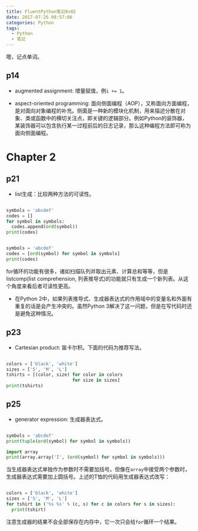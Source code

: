 ```yaml
---
title: FluentPython笔记0x02
date: 2017-07-26 08:57:06
categories: Python
tags:
  - Python
  - 笔记
---
```

嗯，记点单词。
## p14
+ augmented assignment: 增量赋值，例`i += 1`。

<!-- more -->

+ aspect-oriented programming: 面向侧面编程（AOP），又称面向方面编程，是对面向对象编程的补充。侧面是一种新的模块化机制，用来描述分散在对象、类或函数中的横切关注点，即关键的逻辑部分。例如Python的装饰器，某装饰器可以包含执行某一过程前后的日志记录，那么这种编程方法即可称为面向侧面编程。

# Chapter 2
## p21
+ list生成：比较两种方法的可读性。

```python

symbols = 'abcdef'
codes = []
for symbol in symbols:
  codes.append(ord(symbol))
print(codes)
```


```python

symbols = 'abcdef'
codes = [ord(symbol) for symbol in symbols]
print(codes)
```

for循环的功能有很多，诸如扫描队列并取出元素、计算总和等等，但是listcomp(list comprehension, 列表推导式)的功能就只有生成一个新列表。从这个角度来看后者可读性更高。
+ 在Python 2中，如果列表推导式、生成器表达式的作用域中的变量名和外面有重复的话是会产生冲突的。虽然Python 3解决了这一问题，但是在写代码时还是避免这种情况。

## p23

+ Cartesian product: 笛卡尔积。下面的代码为推荐写法。

```python

colors = ['black', 'white']
sizes = ['S', 'M', 'L']
tshirts = [(color, size) for color in colors
                         for size in sizes]
print(tshirts)
```

## p25

+ generator expression: 生成器表达式。

```python

symbols = 'abcdef'
print(tuple(ord(symbol) for symbol in symbols))

import array
print(array.array('I', (ord(symbol) for symbol in symbols)))
```

当生成器表达式单独作为参数时不需要加括号。但像在`array`中接受两个参数时，生成器表达式需要加上圆括号。上述的T恤的代码用生成器表达式改写：

```python

colors = ['black', 'white']
sizes = ['S', 'M', 'L']
for tshirt in ('%s %s' % (c, s) for c in colors for s in sizes):
  print(tshirt)
```

注意生成器的结果不会全部保存在内存中，它一次只会给`for`循环一个结果。
